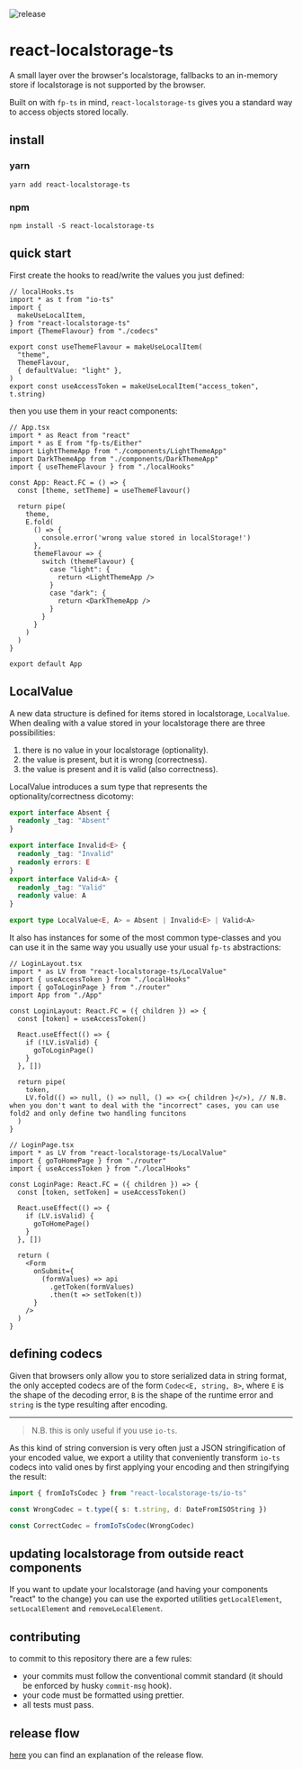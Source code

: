 ![release](https://github.com/ModataSRL/react-localstorage-ts/actions/workflows/release.yml/badge.svg)

# react-localstorage-ts

A small layer over the browser's localstorage, fallbacks to an in-memory store if localstorage is not supported by the browser.

Built on with `fp-ts` in mind, `react-localstorage-ts` gives you a standard way to access objects stored locally.

## install

### yarn
```shell
yarn add react-localstorage-ts
```
### npm
```shell
npm install -S react-localstorage-ts
```

## quick start
First create the hooks to read/write the values you just defined:

```tsx
// localHooks.ts
import * as t from "io-ts"
import {
  makeUseLocalItem,
} from "react-localstorage-ts"
import {ThemeFlavour} from "./codecs"

export const useThemeFlavour = makeUseLocalItem(
  "theme",
  ThemeFlavour,
  { defaultValue: "light" },
)
export const useAccessToken = makeUseLocalItem("access_token", t.string)
```

then you use them in your react components:
```tsx
// App.tsx
import * as React from "react"
import * as E from "fp-ts/Either"
import LightThemeApp from "./components/LightThemeApp"
import DarkThemeApp from "./components/DarkThemeApp"
import { useThemeFlavour } from "./localHooks"

const App: React.FC = () => {
  const [theme, setTheme] = useThemeFlavour()

  return pipe(
    theme,
    E.fold(
      () => {
        console.error('wrong value stored in localStorage!')
      },
      themeFlavour => {
        switch (themeFlavour) {
          case "light": {
            return <LightThemeApp />
          }
          case "dark": {
            return <DarkThemeApp />
          }
        }
      }
    )
  )
}

export default App
```
## LocalValue
A new data structure is defined for items stored in localstorage, `LocalValue`. When dealing with a value stored in your localstorage there are three possibilities:
1. there is no value in your localstorage (optionality).
2. the value is present, but it is wrong (correctness).
3. the value is present and it is valid (also correctness).

LocalValue introduces a sum type that represents the optionality/correctness dicotomy:

```ts
export interface Absent {
  readonly _tag: "Absent"
}

export interface Invalid<E> {
  readonly _tag: "Invalid"
  readonly errors: E
}
export interface Valid<A> {
  readonly _tag: "Valid"
  readonly value: A
}

export type LocalValue<E, A> = Absent | Invalid<E> | Valid<A>
```
It also has instances for some of the most common type-classes
and you can use it in the same way you usually use your usual `fp-ts` abstractions:

```tsx
// LoginLayout.tsx
import * as LV from "react-localstorage-ts/LocalValue"
import { useAccessToken } from "./localHooks"
import { goToLoginPage } from "./router"
import App from "./App"

const LoginLayout: React.FC = ({ children }) => {
  const [token] = useAccessToken()

  React.useEffect(() => {
    if (!LV.isValid) {
      goToLoginPage()
    }
  }, [])

  return pipe(
    token,
    LV.fold(() => null, () => null, () => <>{ children }</>), // N.B. when you don't want to deal with the "incorrect" cases, you can use fold2 and only define two handling funcitons
  )
}

// LoginPage.tsx
import * as LV from "react-localstorage-ts/LocalValue"
import { goToHomePage } from "./router"
import { useAccessToken } from "./localHooks"

const LoginPage: React.FC = ({ children }) => {
  const [token, setToken] = useAccessToken()

  React.useEffect(() => {
    if (LV.isValid) {
      goToHomePage()
    }
  }, [])

  return (
    <Form
      onSubmit={
        (formValues) => api
          .getToken(formValues)
          .then(t => setToken(t))
      }
    />
  )
}
```

## defining codecs
Given that browsers only allow you to store serialized data in string format, the only accepted codecs are of the form `Codec<E, string, B>`, where `E` is the shape of the decoding error, `B` is the shape of the runtime error and `string` is the type resulting after encoding.


---
> N.B. this is only useful if you use `io-ts`.

As this kind of string conversion is very often just a JSON stringification of your encoded value, we export a utility that conveniently transform `io-ts` codecs into valid ones by first applying your encoding and then stringifying the result:

```ts
import { fromIoTsCodec } from "react-localstorage-ts/io-ts"

const WrongCodec = t.type({ s: t.string, d: DateFromISOString })

const CorrectCodec = fromIoTsCodec(WrongCodec)
```

## updating localstorage from outside react components

If you want to update your localstorage (and having your components "react" to the change) you can use the exported utilities `getLocalElement`, `setLocalElement` and `removeLocalElement`.

## contributing
to commit to this repository there are a few rules:
- your commits must follow the conventional commit standard (it should be enforced by husky `commit-msg` hook).
- your code must be formatted using prettier.
- all tests must pass.

## release flow
[here](https://github.com/semantic-release/semantic-release/blob/1405b94296059c0c6878fb8b626e2c5da9317632/docs/recipes/pre-releases.md) you can find an explanation of the release flow.
